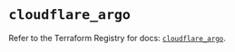 # `cloudflare_argo`

Refer to the Terraform Registry for docs: [`cloudflare_argo`](https://registry.terraform.io/providers/cloudflare/cloudflare/4.37.0/docs/resources/argo).
